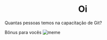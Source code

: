 <h1 align="center"> Oi </h1>
Quantas pessoas temos na capacitação de Git?





Bônus para vocês
![meme](https://cdn.discordapp.com/attachments/832068612466540545/1102252846109425704/makeitmeme_9aDzl.jpeg)

